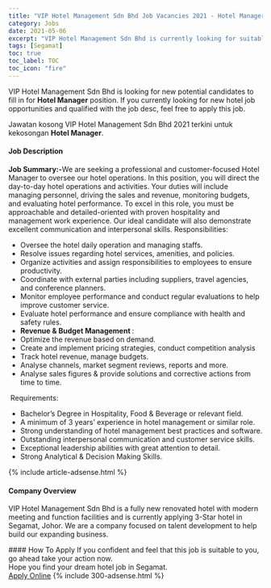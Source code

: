 ```yaml
---
title: "VIP Hotel Management Sdn Bhd Job Vacancies 2021 - Hotel Manager" 
category: Jobs 
date: 2021-05-06 
excerpt: "VIP Hotel Management Sdn Bhd is currently looking for suitable person to fill in the Hotel Manager which positioned at Segamat" 
tags: [Segamat] 
toc: true 
toc_label: TOC 
toc_icon: "fire" 
--- 
```


<p>VIP Hotel Management Sdn Bhd is looking for new potential candidates to fill in for <b>Hotel Manager</b> position. If you currently looking for new hotel job opportunities and qualified with the job desc, feel free to apply this job.
</p>Jawatan kosong VIP Hotel Management Sdn Bhd 2021 terkini untuk kekosongan <b>Hotel Manager</b>. 
<div><div><h4>Job Description</h4></div><div><div><span><div><p><strong>Job Summary:-</strong>We are seeking a professional and customer-focused Hotel Manager to oversee our hotel operations. In this position, you will direct the day-to-day hotel operations and activities. Your duties will include managing personnel, driving the sales and revenue, monitoring budgets, and evaluating hotel performance.&#160;To excel in this role, you must be approachable and detailed-oriented with proven hospitality and management work experience. Our ideal candidate will also demonstrate excellent communication and interpersonal skills.&#160;Responsibilities:</p><ul><li>Oversee the hotel daily operation and managing staffs.</li><li>Resolve issues regarding hotel services, amenities, and policies.</li><li>Organize activities and assign responsibilities to employees to ensure productivity.</li><li>Coordinate with external parties including suppliers, travel agencies, and conference planners.</li><li>Monitor employee performance and conduct regular evaluations to help improve customer service.</li><li>Evaluate hotel performance and ensure compliance with health and safety rules.</li><li><strong>Revenue &amp; Budget Management </strong>:</li><li>Optimize the revenue based on demand.</li><li>Create and implement pricing strategies, conduct competition analysis</li><li>Track hotel revenue, manage budgets.</li><li>Analyse channels, market segment reviews, reports and more.</li><li>Analyse sales figures &amp; provide solutions and corrective actions from time to time.</li></ul><p>&#160;Requirements:</p><ul><li>Bachelor&#8217;s Degree in Hospitality, Food &amp; Beverage or relevant field.</li><li>A minimum of 3 years&#8217; experience in hotel management or similar role.</li><li>Strong understanding of hotel management best practices and software.</li><li>Outstanding interpersonal communication and customer service skills.</li><li>Exceptional leadership abilities with great attention to detail.</li><li>Strong Analytical &amp; Decision Making Skills.</li></ul></div></span></div></div></div> 
{% include article-adsense.html %} 
<div><div><h4>Company Overview</h4></div><div><div><span><div><p>VIP Hotel Management Sdn Bhd is a fully new renovated hotel with modern meeting and function facilities and is currently applying 3-Star hotel in Segamat, Johor. We are a company focused on talent development to help build our expanding business.</p></div></span></div></div></div> 
#### How To Apply 
If you confident and feel that this job is suitable to you, go ahead take your action now. <br/> 
Hope you find your dream hotel job in Segamat. <br/> 
<a href="https://www.jobstreet.com.my/en/job/hotel-manager-4554773?jobId=jobstreet-my-job-4554773" class="btn btn--info" target="_blank" rel="nofollow noopenner">Apply Online</a> 
{% include 300-adsense.html %} 